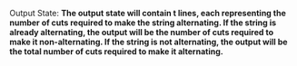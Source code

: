 Output State: **The output state will contain t lines, each representing the number of cuts required to make the string alternating. If the string is already alternating, the output will be the number of cuts required to make it non-alternating. If the string is not alternating, the output will be the total number of cuts required to make it alternating.**